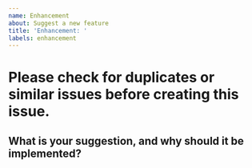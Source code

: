 ```yaml
---
name: Enhancement
about: Suggest a new feature
title: 'Enhancement: '
labels: enhancement
---
```


# Please check for duplicates or similar issues before creating this issue.

## What is your suggestion, and why should it be implemented?
